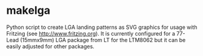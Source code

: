 makelga
=======

Python script to create LGA landing patterns as SVG graphics for usage with Fritzing (see
http://www.fritzing.org). It is currently configured for a 77-Lead (15mmx9mm) LGA package from LT for the
LTM8062 but it can be easily adjusted for other packages.
